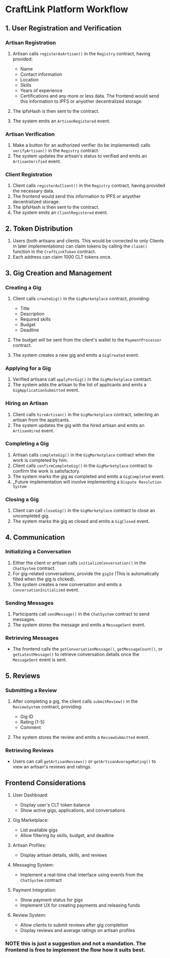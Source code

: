 # CraftLink Platform Workflow

## 1. User Registration and Verification

### Artisan Registration
1. Artisan calls `registerAsArtisan()` in the `Registry` contract, having provided:
   - Name
   - Contact information
   - Location
   - Skills
   - Years of experience
   - Certifications
and any more or less data. The frontend would send this information to IPFS or anyother decentralized storage.
2. The ipfsHash is then sent to the contract.

3. The system emits an `ArtisanRegistered` event.

### Artisan Verification
1. Make a button for an authorized verifier (to be implemented) calls `verifyArtisan()` in the `Registry` contract.
2. The system updates the artisan's status to verified and emits an `ArtisanVerified` event.

### Client Registration
1. Client calls `registerAsClient()` in the `Registry` contract, having provided the necessary data.
2. The frontend would send this information to IPFS or anyother decentralized storage.
3. The ipfsHash is then sent to the contract.
4. The system emits an `ClientRegistered` event.

## 2. Token Distribution

1. Users (both artisans and clients. This would be corrected to only Clients in later implementations) can claim tokens by calling the `claim()` function in the `CraftLinkToken` contract.
2. Each address can claim 1000 CLT tokens once.

## 3. Gig Creation and Management

### Creating a Gig
1. Client calls `createGig()` in the `GigMarketplace` contract, providing:
   - Title
   - Description
   - Required skills
   - Budget
   - Deadline

2. The budget will be sent from the client's wallet to the `PaymentProcessor` contract.
3. The system creates a new gig and emits a `GigCreated` event.

### Applying for a Gig
1. Verified artisans call `applyForGig()` in the `GigMarketplace` contract.
2. The system adds the artisan to the list of applicants and emits a `GigApplicationSubmitted` event.

### Hiring an Artisan
1. Client calls `hireArtisan()` in the `GigMarketplace` contract, selecting an artisan from the applicants.
2. The system updates the gig with the hired artisan and emits an `ArtisanHired` event.

### Completing a Gig
1. Artisan calls `completeGig()` in the `GigMarketplace` contract when the work is completed by him.
2. Client calls `confirmCompleteGig()` in the `GigMarketplace` contract to confirm the work is satisfactory.
3. The system marks the gig as completed and emits a `GigCompleted` event.
4. _Future implementation will involve implementing a `Dispute Resolution System`

### Closing a Gig
1. Client can call `closeGig()` in the `GigMarketplace` contract to close an uncompleted gig.
2. The system marks the gig as closed and emits a `GigClosed` event.

## 4. Communication

### Initializing a Conversation
1. Either the client or artisan calls `initializeConversation()` in the `ChatSystem` contract.
2. For gig-related conversations, provide the `gigId` (This is automatically filled when the gig is clicked).
3. The system creates a new conversation and emits a `ConversationInitialized` event.

### Sending Messages
1. Participants call `sendMessage()` in the `ChatSystem` contract to send messages.
2. The system stores the message and emits a `MessageSent` event.

### Retrieving Messages
- The frontend calls the `getConversationMessage()`, `getMessageCount()`, or `getLatestMessage()` to retrieve conversation details once the `MessageSent` event is sent.

## 5. Reviews

### Submitting a Review
1. After completing a gig, the client calls `submitReview()` in the `ReviewSystem` contract, providing:
   - Gig ID
   - Rating (1-5)
   - Comment

2. The system stores the review and emits a `ReviewSubmitted` event.

### Retrieving Reviews
- Users can call `getArtisanReviews()` or `getArtisanAverageRating()` to view an artisan's reviews and ratings.

## Frontend Considerations

1. User Dashboard:
   - Display user's CLT token balance
   - Show active gigs, applications, and conversations

2. Gig Marketplace:
   - List available gigs
   - Allow filtering by skills, budget, and deadline

3. Artisan Profiles:
   - Display artisan details, skills, and reviews

4. Messaging System:
   - Implement a real-time chat interface using events from the `ChatSystem` contract

5. Payment Integration:
   - Show payment status for gigs
   - Implement UX for creating payments and releasing funds

6. Review System:
   - Allow clients to submit reviews after gig completion
   - Display reviews and average ratings on artisan profiles

### NOTE this is just a suggestion and not a mandation. The Frontend is free to implement the flow how it suits best.